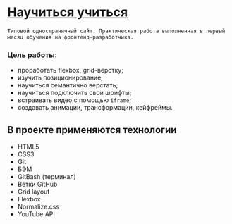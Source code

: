 # [Научиться учиться](https://nik-di.github.io/about-learning/)

`Типовой одностраничный сайт. Практическая работа выполненная в первый месяц обучения на фронтенд-разработчика.`

### Цель работы:
- проработать flexbox, grid-вёрстку;
- изучить позиционирование;
- научиться семантично верстать;
- научиться подключить свои шрифты;
- встраивать видео с помощью `iframe`;
- создавать анимации, трансформации, кейфреймы.

## В проекте применяются технологии

* HTML5
* CSS3
* Git
* БЭМ
* GitBash (терминал)
* Ветки GitHub
* Grid layout
* Flexbox
* Normalize.css
* YouTube API